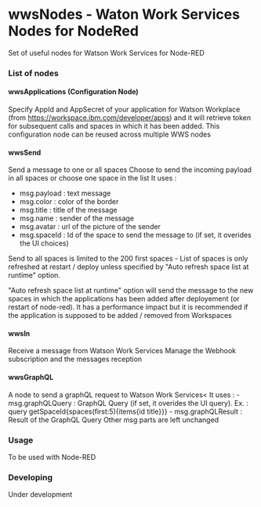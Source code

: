 # wwsNodes - Waton Work Services Nodes for NodeRed

Set of useful nodes for Watson Work Services for Node-RED

### List of nodes

#### wwsApplications (Configuration Node)
Specify AppId and AppSecret of your application for Watson Workplace (from https://workspace.ibm.com/developer/apps) and it will retrieve token for subsequent calls and spaces in which it has been added.
This configuration node can be reused across multiple WWS nodes

#### wwsSend
Send a message to one or all spaces
Choose to send the incoming payload in all spaces or choose one space in the list
It uses : 
- msg.payload : text message
- msg.color : color of the border
- msg.title : title of the message
- msg.name : sender of the message
- msg.avatar : url of the picture of the sender
- msg.spaceId : Id of the space to send the message to (if set, it overides the UI choices)
 
 
Send to all spaces is limited to the 200 first spaces - List of spaces is only refreshed at restart / deploy unless specified by "Auto refresh space list at runtime" option.
 
"Auto refresh space list at runtime" option will send the message to the new spaces in which the applications has been added after deployement (or restart of node-red). It has a performance impact but it is recommended if the application is supposed to be added / removed from Workspaces


#### wwsIn
Receive a message from Watson Work Services
Manage the Webhook subscription and the messages reception

#### wwsGraphQL
A node to send a graphQL request to Watson Work Services<
It uses : 
    - msg.graphQLQuery : GraphQL Query (if set, it overides the UI query). Ex. : query getSpaceId{spaces(first:5){items{id title}}}
    - msg.graphQLResult : Result of the GraphQL Query
Other msg parts are left unchanged
 
### Usage
To be used with Node-RED

### Developing
Under development

